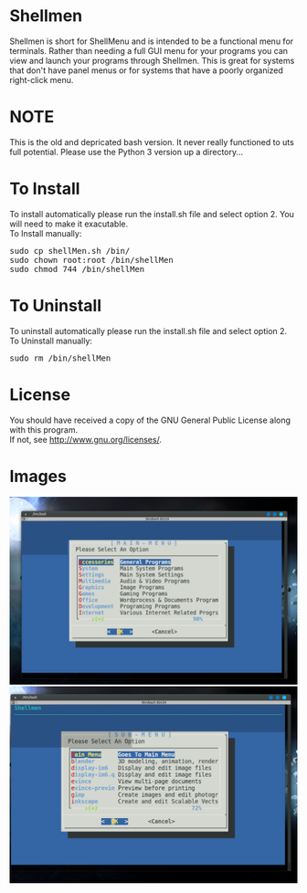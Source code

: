 # Shellmen
Shellmen is short for ShellMenu and is intended to be a functional menu for terminals. Rather than needing a full GUI menu for your programs you can view and launch your programs through Shellmen. This is great for systems that don't have panel menus or for systems that have a poorly organized right-click menu.

# NOTE
This is the old and depricated bash version. It never really functioned to uts full potential. Please use the Python 3 version up a directory...

# To Install
To install automatically please run the install.sh file and select option 2.
You will need to make it exacutable.
<br/>
To Install manually:
<pre>
sudo cp shellMen.sh /bin/
sudo chown root:root /bin/shellMen
sudo chmod 744 /bin/shellMen
</pre>
# To Uninstall
To uninstall automatically please run the install.sh file and select option 2.
<br/>
To Uninstall manually:
<pre>
sudo rm /bin/shellMen
</pre>
# License
You should have received a copy of the GNU General Public License along with this program.
<br/>If not, see <http://www.gnu.org/licenses/>.

# Images
![1 Root Menu View](images/pic1.png)
![2 Sub Menu View](images/pic2.png)
